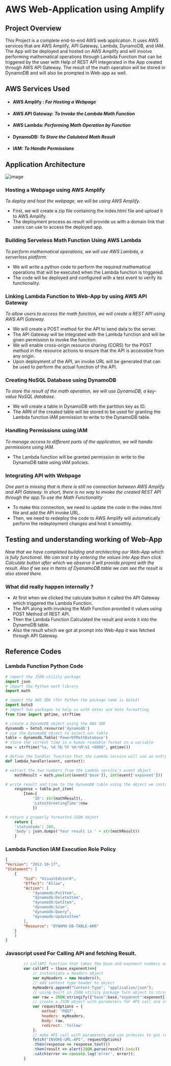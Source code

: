
# AWS Web-Application using Amplify

## **Project Overview**
This Project is a complete end-to-end AWS web application.
It uses AWS services that are AWS Amplify, API Gateway, Lambda, DynamoDB, and IAM. The App will be deployed and hosted on AWS Amplify and will involve performing mathematical operations through Lambda Function that can be triggered by the user with Help of REST API integerated in the App created through AWS API Gateway. The result of the math operation will be stored in DynamoDB and will also be prompted in Web-app as well. 
## **AWS Services Used**
* #### **AWS Amplify** : *For Hosting a Webpage* 
* #### **AWS API Gateway**: *To Invoke the Lambda Math Function*
* #### **AWS Lambda**: *Performing Math Operation by Function* 
* #### **DynamoDB**: *To Store the Calulated Math Result*  
* #### **IAM**: *To Handle Permissions* 
## **Application Architecture**


![image](https://user-images.githubusercontent.com/94673191/217528364-92a9a29e-0e69-4c6f-8a67-f8924849da6f.png)

### Hosting a Webpage using AWS Amplify
 *To deploy and host the webpage, we will be using AWS Amplify.*
* First, we will create a zip file containing the index.html file and upload it to AWS Amplify.
* The deployment process as result will provide us with a domain link that users can use to access the deployed app.

### Building Serveless Math Function Using AWS Lambda 
 *To perform mathematical operations, we will use AWS Lambda, a serverless platform.*
* We will write a python code to perform the required mathematical operations that will be executed when the Lambda function is triggered.
* The code will be deployed and configured with a test event to verify its functionality.

### Linking Lambda Function to Web-App by using AWS API Gateway
 *To allow users to access the math function, we will create a REST API using AWS API Gateway.*
* We will create a POST method for the API to send data to the server.
* The API Gateway will be integrated with the Lambda function and will be given permission to invoke the function.
* We will enable cross-origin resource sharing (CORS) for the POST method in the resource actions to ensure that the API is accessible from any origin.
* Upon deployment of the API, an invoke URL will be generated that can be used to perform the actual function of the API.

### Creating NoSQL Database using DynamoDB
 *To store the result of the math operation, we will use DynamoDB, a key-value NoSQL database.*
* We will create a table in DynamoDB with the partition key as ID.
* The ARN of the created table will be stored to be used for granting the Lambda function IAM permission to write to the DynamoDB table.

### Handling Permissions using IAM
 *To manage access to different parts of the application, we will handle permissions using IAM.*
* The Lambda function will be granted permission to write to the DynamoDB table using IAM policies.

### Integrating API with Webpage
*One part is missing that is there is still no connection between AWS Amplify and API Gateway. In short, there is no way to invoke the created REST API through the app.To use the Math Functionality*

* To make this connection, we need to update the code in the index.html file and add the API invoke URL. 
* Then, we need to redeploy the code to AWS Amplify will automatically perform the redeployment changes and host it smoothly.

## **Testing and understanding working of Web-App**
*Now that we have completed building and architecting our Web-App which is fully functional.
We can test it by entering the values into App then click Calculate button after which we observe it will provide propmt with the result. Also if we see in Items of DyanamoDB table we can see the result is also stored there.*

### What did really happen internally ?
* At first when we clicked the calculate button it called the API Gateway which triggered the Lambda Function.
* The API along with invoking the Math Function provided it values using POST Method of REST API. 
* Then the Lambda Function Calculated the result and wrote it into the DynamoDB table. 
* Also the result which we got at prompt into Web-App it was fetched through API Gateway. 
## **Reference Codes** 

### Lambda Function Python Code
```python
# import the JSON utility package
import json
# import the Python math library
import math

# import the AWS SDK (for Python the package name is boto3)
import boto3
# import two packages to help us with dates and date formatting
from time import gmtime, strftime

# create a DynamoDB object using the AWS SDK
dynamodb = boto3.resource('dynamodb')
# use the DynamoDB object to select our table
table = dynamodb.Table('PowerOfMathDatabase')
# store the current time in a human readable format in a variable
now = strftime("%a, %d %b %Y %H:%M:%S +0000", gmtime())

# define the handler function that the Lambda service will use an entry point
def lambda_handler(event, context):

# extract the two numbers from the Lambda service's event object
    mathResult = math.pow(int(event['base']), int(event['exponent']))

# write result and time to the DynamoDB table using the object we instantiated and save response in a variable
    response = table.put_item(
        Item={
            'ID': str(mathResult),
            'LatestGreetingTime':now
            })

# return a properly formatted JSON object
    return {
    'statusCode': 200,
    'body': json.dumps('Your result is ' + str(mathResult))
    }
```

### Lambda Function IAM Execution Role Policy 
```json
{
"Version": "2012-10-17",
"Statement": [
    {
        "Sid": "VisualEditor0",
        "Effect": "Allow",
        "Action": [
            "dynamodb:PutItem",
            "dynamodb:DeleteItem",
            "dynamodb:GetItem",
            "dynamodb:Scan",
            "dynamodb:Query",
            "dynamodb:UpdateItem"
        ],
        "Resource": "DYNAMO-DB-TABLE-ARN"
    }
    ]
}
```

### Javascript used For Calling API and fetching Result. 
```javascript
        // callAPI function that takes the base and exponent numbers as parameters
        var callAPI = (base,exponent)=>{
            // instantiate a headers object
            var myHeaders = new Headers();
            // add content type header to object
            myHeaders.append("Content-Type", "application/json");
            // using built in JSON utility package turn object to string & store in a variable
            var raw = JSON.stringify({"base":base,"exponent":exponent});
            // create a JSON object with parameters for API call and store in a variable
            var requestOptions = {
                method: 'POST',
                headers: myHeaders,
                body: raw,
                redirect: 'follow'
            };
            // make API call with parameters and use promises to get response
            fetch("INVOKE-URL-API", requestOptions)
            .then(response => response.text())
            .then(result => alert(JSON.parse(result).body))
            .catch(error => console.log('error', error));
        }
```

